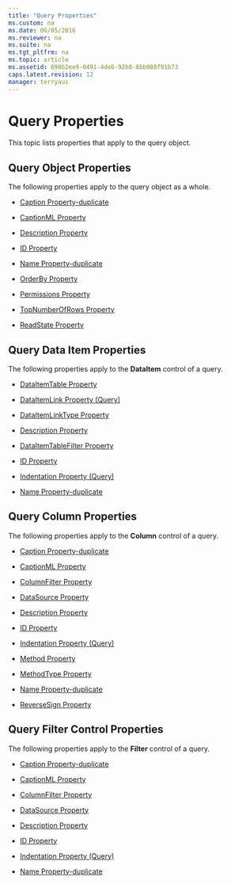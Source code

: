```yaml
---
title: "Query Properties"
ms.custom: na
ms.date: 06/05/2016
ms.reviewer: na
ms.suite: na
ms.tgt_pltfrm: na
ms.topic: article
ms.assetid: 690b2ee9-0491-4de6-92b8-8bb988f91b73
caps.latest.revision: 12
manager: terryaus
---
```

# Query Properties
This topic lists properties that apply to the query object.  
  
## Query Object Properties  
 The following properties apply to the query object as a whole.  
  
-   [Caption Property\-duplicate](Caption-Property-duplicate.md)  
  
-   [CaptionML Property](CaptionML-Property.md)  
  
-   [Description Property](Description-Property.md)  
  
-   [ID Property](ID-Property.md)  
  
-   [Name Property\-duplicate](Name-Property-duplicate.md)  
  
-   [OrderBy Property](OrderBy-Property.md)  
  
-   [Permissions Property](Permissions-Property.md)  
  
-   [TopNumberOfRows Property](TopNumberOfRows-Property.md)  
  
-   [ReadState Property](ReadState-Property.md)  
  
## Query Data Item Properties  
 The following properties apply to the **DataItem** control of a query.  
  
-   [DataItemTable Property](DataItemTable-Property.md)  
  
-   [DataItemLink Property \(Query\)](DataItemLink-Property--Query-.md)  
  
-   [DataItemLinkType Property](DataItemLinkType-Property.md)  
  
-   [Description Property](Description-Property.md)  
  
-   [DataItemTableFilter Property](DataItemTableFilter-Property.md)  
  
-   [ID Property](ID-Property.md)  
  
-   [Indentation Property \(Query\)](Indentation-Property--Query-.md)  
  
-   [Name Property\-duplicate](Name-Property-duplicate.md)  
  
## Query Column Properties  
 The following properties apply to the **Column** control of a query.  
  
-   [Caption Property\-duplicate](Caption-Property-duplicate.md)  
  
-   [CaptionML Property](CaptionML-Property.md)  
  
-   [ColumnFilter Property](ColumnFilter-Property.md)  
  
-   [DataSource Property](DataSource-Property.md)  
  
-   [Description Property](Description-Property.md)  
  
-   [ID Property](ID-Property.md)  
  
-   [Indentation Property \(Query\)](Indentation-Property--Query-.md)  
  
-   [Method Property](Method-Property.md)  
  
-   [MethodType Property](MethodType-Property.md)  
  
-   [Name Property\-duplicate](Name-Property-duplicate.md)  
  
-   [ReverseSign Property](ReverseSign-Property.md)  
  
## Query Filter Control Properties  
 The following properties apply to the **Filter** control of a query.  
  
-   [Caption Property\-duplicate](Caption-Property-duplicate.md)  
  
-   [CaptionML Property](CaptionML-Property.md)  
  
-   [ColumnFilter Property](ColumnFilter-Property.md)  
  
-   [DataSource Property](DataSource-Property.md)  
  
-   [Description Property](Description-Property.md)  
  
-   [ID Property](ID-Property.md)  
  
-   [Indentation Property \(Query\)](Indentation-Property--Query-.md)  
  
-   [Name Property\-duplicate](Name-Property-duplicate.md)